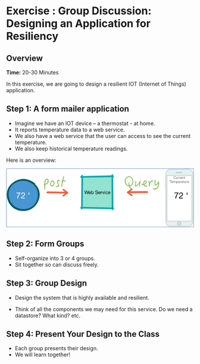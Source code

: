 # Exercise : Group Discussion: Designing an Application for Resiliency

## Overview
**Time:**  20-30 Minutes

In this exercise, we are going to design a resilient IOT (Internet of Things) application.


## Step 1: A form mailer application

 * Imagine we have an IOT device – a thermostat - at home.
 * It reports temperature data to a web service.
 * We also have a web service that the user can access to see the current temperature.
 * We also keep historical temperature readings.

Here is an overview:

![](../images/reliability-discussion-2.png)



## Step 2: Form Groups

 * Self-organize into 3 or 4 groups.
 * Sit together so can discuss freely.

## Step 3: Group Design

 * Design the system that is highly available and resilient.

 * Think of all the components we may need for this service.
Do we need a datastore?  What kind?  etc.

## Step 4: Present Your Design to the Class

 * Each group presents their design.
 * We will learn together!

